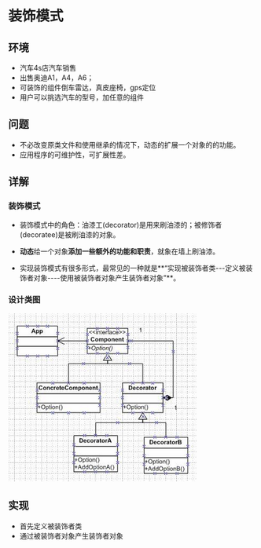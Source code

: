 # 装饰模式

## 环境

- 汽车4s店汽车销售
- 出售奥迪A1，A4，A6；
- 可装饰的组件倒车雷达，真皮座椅，gps定位
- 用户可以挑选汽车的型号，加任意的组件

## 问题

- 不必改变原类文件和使用继承的情况下，动态的扩展一个对象的的功能。
- 应用程序的可维护性，可扩展性差。

## 详解

### 装饰模式

- 装饰模式中的角色：油漆工(decorator)是用来刷油漆的；被修饰者(decoratee)是被刷油漆的对象。

- **动态**给一个对象**添加一些额外的功能和职责**，就象在墙上刷油漆。

- 实现装饰模式有很多形式，最常见的一种就是**“实现被装饰者类---定义被装饰者对象----使用被装饰者对象产生装饰者对象”**。

### 设计类图

![decoratorclass](../images/decorator/decoratorclass.png)

## 实现

- 首先定义被装饰者类
- 通过被装饰者对象产生装饰者对象

